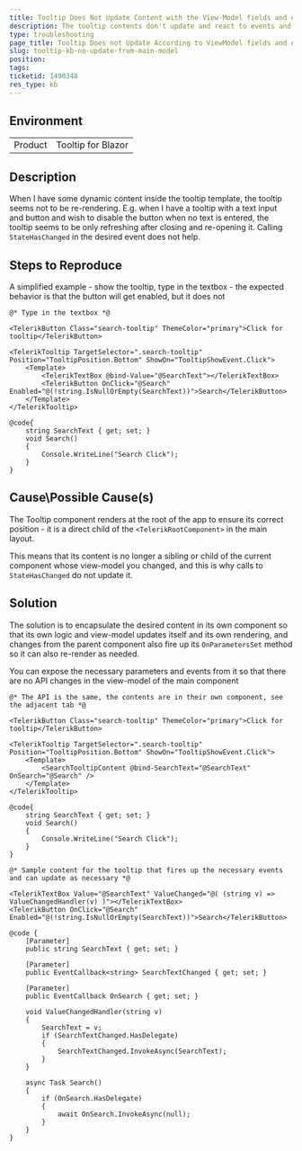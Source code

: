 ```yaml
---
title: Tooltip Does Not Update Content with the View-Model fields and events
description: The tooltip contents don't update and react to events and field values in the view-model. Why and how to fix
type: troubleshooting
page_title: Tooltip Does not Update According to ViewModel fields and events
slug: tooltip-kb-no-update-from-main-model
position: 
tags: 
ticketid: 1490348
res_type: kb
---
```


## Environment
<table>
	<tbody>
		<tr>
			<td>Product</td>
			<td>Tooltip for Blazor</td>
		</tr>
	</tbody>
</table>


## Description

When I have some dynamic content inside the tooltip template, the tooltip seems not to be re-rendering. E.g. when I have a tooltip with a text input and button and wish to disable the button when no text is entered, the tooltip seems to be only refreshing after closing and re-opening it. Calling `StateHasChanged` in the desired event does not help.


## Steps to Reproduce

A simplified example - show the tooltip, type in the textbox - the expected behavior is that the button will get enabled, but it does not

````CSHTML
@* Type in the textbox *@

<TelerikButton Class="search-tooltip" ThemeColor="primary">Click for tooltip</TelerikButton>

<TelerikTooltip TargetSelector=".search-tooltip" Position="TooltipPosition.Bottom" ShowOn="TooltipShowEvent.Click">
    <Template>
        <TelerikTextBox @bind-Value="@SearchText"></TelerikTextBox>
        <TelerikButton OnClick="@Search" Enabled="@(!string.IsNullOrEmpty(SearchText))">Search</TelerikButton>
    </Template>
</TelerikTooltip>

@code{
    string SearchText { get; set; }
    void Search()
    {
        Console.WriteLine("Search Click");
    }
}
````

## Cause\Possible Cause(s)

The Tooltip component renders at the root of the app to ensure its correct position - it is a direct child of the `<TelerikRootComponent>` in the main layout.

This means that its content is no longer a sibling or child of the current component whose view-model you changed, and this is why calls to `StateHasChanged` do not update it.


## Solution

The solution is to encapsulate the desired content in its own component so that its own logic and view-model updates itself and its own rendering, and changes from the parent component also fire up its `OnParametersSet` method so it can also re-render as needed.

You can expose the necessary parameters and events from it so that there are no API changes in the view-model of the main component

````MainComponent
@* The API is the same, the contents are in their own component, see the adjacent tab *@

<TelerikButton Class="search-tooltip" ThemeColor="primary">Click for tooltip</TelerikButton>

<TelerikTooltip TargetSelector=".search-tooltip" Position="TooltipPosition.Bottom" ShowOn="TooltipShowEvent.Click">
    <Template>
        <SearchTooltipContent @bind-SearchText="@SearchText" OnSearch="@Search" />
    </Template>
</TelerikTooltip>

@code{
    string SearchText { get; set; }
    void Search()
    {
        Console.WriteLine("Search Click");
    }
}
````
````SearchTooltipContent
@* Sample content for the tooltip that fires up the necessary events and can update as necessary *@

<TelerikTextBox Value="@SearchText" ValueChanged="@( (string v) => ValueChangedHandler(v) )"></TelerikTextBox>
<TelerikButton OnClick="@Search" Enabled="@(!string.IsNullOrEmpty(SearchText))">Search</TelerikButton>

@code {
    [Parameter]
    public string SearchText { get; set; }

    [Parameter]
    public EventCallback<string> SearchTextChanged { get; set; }

    [Parameter]
    public EventCallback OnSearch { get; set; }

    void ValueChangedHandler(string v)
    {
        SearchText = v;
        if (SearchTextChanged.HasDelegate)
        {
            SearchTextChanged.InvokeAsync(SearchText);
        }
    }

    async Task Search()
    {
        if (OnSearch.HasDelegate)
        {
            await OnSearch.InvokeAsync(null);
        }
    }
}
````

